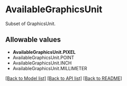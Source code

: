 # AvailableGraphicsUnit

Subset of GraphicsUnit.
## Allowable values

* **AvailableGraphicsUnit.PIXEL**
* AvailableGraphicsUnit.POINT
* AvailableGraphicsUnit.INCH
* AvailableGraphicsUnit.MILLIMETER

[[Back to Model list]](../README.md#documentation-for-models) [[Back to API list]](../README.md#documentation-for-api-endpoints) [[Back to README]](../README.md)
